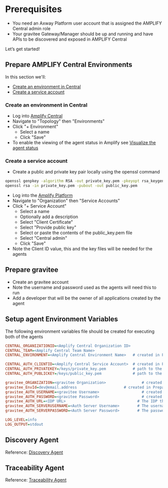 # Prerequisites

* You need an Axway Platform user account that is assigned the AMPLIFY Central admin role
* Your gravitee Gateway/Manager should be up and running and have APIs to be discovered and exposed in AMPLIFY Central

Let’s get started!

## Prepare AMPLIFY Central Environments

In this section we'll:

* [Create an environment in Central](#create-an-environment-in-central)
* [Create a service account](#create-a-service-account)

### Create an environment in Central

* Log into [Amplify Central](https://apicentral.axway.com)
* Navigate to "Topology" then "Environments"
* Click "+ Environment"
  * Select a name
  * Click "Save"
* To enable the viewing of the agent status in Amplify see [Visualize the agent status](https://docs.axway.com/bundle/amplify-central/page/docs/connect_manage_environ/environment_agent_resources/index.html#add-your-agent-resources-to-the-environment)

### Create a service account

* Create a public and private key pair locally using the openssl command

```sh
openssl genpkey -algorithm RSA -out private_key.pem -pkeyopt rsa_keygen_bits: 2048
openssl rsa -in private_key.pem -pubout -out public_key.pem
```

* Log into the [Amplify Platform](https://platform.axway.com)
* Navigate to "Organization" then "Service Accounts"
* Click "+ Service Account"
  * Select a name
  * Optionally add a description
  * Select "Client Certificate"
  * Select "Provide public key"
  * Select or paste the contents of the public_key.pem file
  * Select "Central admin"
  * Click "Save"
* Note the Client ID value, this and the key files will be needed for the agents

## Prepare gravitee

* Create an gravitee account
* Note the username and password used as the agents will need this to run
* Add a developer that will be the owner of all applications created by the agent

## Setup agent Environment Variables

The following environment variables file should be created for executing both of the agents

```ini
CENTRAL_ORGANIZATIONID=<Amplify Central Organization ID>
CENTRAL_TEAM=<Amplify Central Team Name>
CENTRAL_ENVIRONMENT=<Amplify Central Environment Name>   # created in Prepare AMPLIFY Central Environments step

CENTRAL_AUTH_CLIENTID=<Amplify Central Service Account>  # created in Prepare AMPLIFY Central Environments step
CENTRAL_AUTH_PRIVATEKEY=/keys/private_key.pem            # path to the key file created with openssl
CENTRAL_AUTH_PUBLICKEY=/keys/public_key.pem              # path to the key file created with openssl

gravitee_ORGANIZATION=<gravitee Organization>                # created in Prepare gravitee step
gravitee_EnvId=dev@email.address                     # created in Prepare gravitee step
gravitee_AUTH_USERNAME=<gravitee Username>                   # created in Prepare gravitee step
gravitee_AUTH_PASSWORD=<gravitee Password>                   # created in Prepare gravitee step
gravitee_AUTH_URL=<IDP URL>                                # The IDP the agent should request an auth token from for gravitee API Access (default: https://login.gravitee.com)
gravitee_AUTH_SERVERUSERNAME=<Auth Server Username>        # The username for requesting a token from the IDP server (default: edgecli)
gravitee_AUTH_SERVERPASSWORD=<Auth Server Password>        # The password for requesting a token from the IDP server (default: edgeclisecret)

LOG_LEVEL=info
LOG_OUTPUT=stdout
```

## Discovery Agent

Reference: [Discovery Agent](/discovery/README.md)

## Traceability Agent

Reference: [Traceability Agent](/traceability/README.md)
